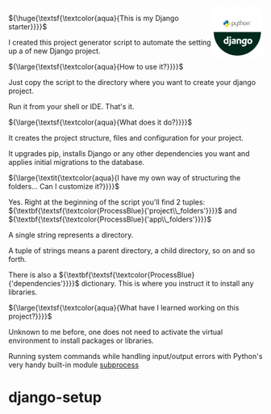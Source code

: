 
<img align="right" src="python_django_logo/python_django_logo.webp">

${\huge{\textsf{\textcolor{aqua}{This is my Django starter}}}}$

I created this project generator script to automate the setting up a of new Django project.



${\large{\textsf{\textcolor{aqua}{How to use it?}}}}$

Just copy the script to the directory where you want to create your django project.

Run it from your shell or IDE. That's it.



${\large{\textsf{\textcolor{aqua}{What does it do?}}}}$

It creates the project structure, files and configuration for your project.

It upgrades pip, installs Django or any other dependencies you want and applies initial migrations to the database.



${\large{\textit{\textcolor{aqua}{I have my own way of structuring the folders... Can I customize it?}}}}$

Yes. Right at the beginning of the script you'll find 2 tuples: ${\textbf{\textsf{\textcolor{ProcessBlue}{'project\\_folders'}}}}$ and ${\textbf{\textsf{\textcolor{ProcessBlue}{'app\\_folders'}}}}$

A single string represents a directory.

A tuple of strings means a parent directory, a child directory, so on and so forth.

There is also a ${\textbf{\textsf{\textcolor{ProcessBlue}{'dependencies'}}}}$ dictionary. This is where you instruct it to install any libraries.


${\large{\textsf{\textcolor{aqua}{What have I learned working on this project?}}}}$

Unknown to me before, one does not need to activate the virtual environment to install packages or libraries.

Running system commands while handling input/output errors with Python's very handy built-in module [subprocess](https://docs.python.org/3/library/subprocess.html)

# django-setup
